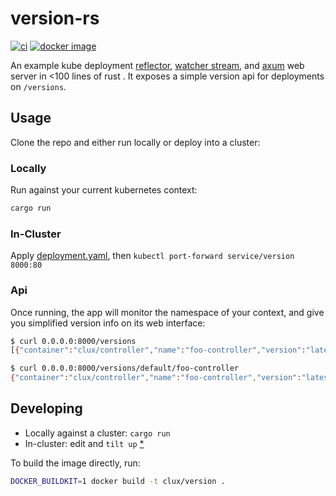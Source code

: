 # version-rs
[![ci](https://github.com/kube-rs/version-rs/actions/workflows/ci.yml/badge.svg)](https://github.com/kube-rs/version-rs/actions/workflows/ci.yml)
[![docker image](https://img.shields.io/docker/pulls/clux/version.svg)](
https://hub.docker.com/r/clux/version/tags/)

An example kube deployment [reflector](https://docs.rs/kube/latest/kube/runtime/reflector/fn.reflector.html), [watcher stream](https://docs.rs/kube/latest/kube/runtime/trait.WatchStreamExt.html), and [axum](https://github.com/tokio-rs/axum) web server in <100 lines of rust . It exposes a simple version api for deployments on `/versions`.

## Usage
Clone the repo and either run locally or deploy into a cluster:

### Locally
Run against your current kubernetes context:

```sh
cargo run
```

### In-Cluster
Apply [deployment.yaml](./deployment.yaml), then `kubectl port-forward service/version 8000:80`

### Api
Once running, the app will monitor the namespace of your context, and give you simplified version info on its web interface:

```sh
$ curl 0.0.0.0:8000/versions
[{"container":"clux/controller","name":"foo-controller","version":"latest"},{"container":"alpine","name":"debugger","version":"3.13"}]

$ curl 0.0.0.0:8000/versions/default/foo-controller
{"container":"clux/controller","name":"foo-controller","version":"latest"}
```

## Developing
- Locally against a cluster: `cargo run`
- In-cluster: edit and `tilt up` [*](https://tilt.dev/)

To build the image directly, run:

```sh
DOCKER_BUILDKIT=1 docker build -t clux/version .
```
